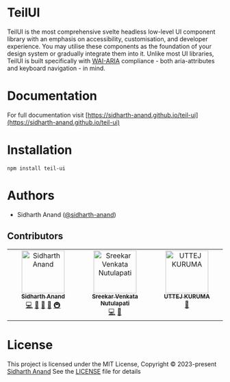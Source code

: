 # TeilUI

TeilUI is the most comprehensive svelte headless low-level UI component library with an emphasis on accessibility, customisation, and developer experience.
You may utilise these components as the foundation of your design system or gradually integrate them into it. 
Unlike most UI libraries, TeilUI is built specifically with [WAI-ARIA](https://www.w3.org/TR/wai-aria-practices/#aria_ex) compliance - both aria-attributes and keyboard navigation - in mind.

# Documentation

For full documentation visit [https://sidharth-anand.github.io/teil-ui](https://sidharth-anand.github.io/teil-ui)

# Installation

```
npm install teil-ui
```

# Authors

- Sidharth Anand ([@sidharth-anand](https://github.com/sidharth-anand))
  
## Contributors

<!-- ALL-CONTRIBUTORS-LIST:START - Do not remove or modify this section -->
<!-- prettier-ignore-start -->
<!-- markdownlint-disable -->
<table>
  <tbody>
    <tr>
      <td align="center" valign="top" width="14.28%"><a href="https://github.com/sidharth-anand"><img src="https://avatars.githubusercontent.com/u/55060749?v=4?s=100" width="100px;" alt="Sidharth Anand"/><br /><sub><b>Sidharth Anand</b></sub></a><br /><a href="https://github.com/sidharth-anand/teil-ui/commits?author=sidharth-anand" title="Code">💻</a> <a href="https://github.com/sidharth-anand/teil-ui/commits?author=sidharth-anand" title="Documentation">📖</a> <a href="#design-sidharth-anand" title="Design">🎨</a> <a href="#maintenance-sidharth-anand" title="Maintenance">🚧</a> <a href="#infra-sidharth-anand" title="Infrastructure (Hosting, Build-Tools, etc)">🚇</a></td>
      <td align="center" valign="top" width="14.28%"><a href="https://sreekarnutulapati.vercel.app"><img src="https://avatars.githubusercontent.com/u/64355404?v=4?s=100" width="100px;" alt="Sreekar Venkata Nutulapati"/><br /><sub><b>Sreekar Venkata Nutulapati</b></sub></a><br /><a href="https://github.com/sidharth-anand/teil-ui/commits?author=sreekarnv" title="Code">💻</a> <a href="https://github.com/sidharth-anand/teil-ui/commits?author=sreekarnv" title="Documentation">📖</a></td>
      <td align="center" valign="top" width="14.28%"><a href="https://uttejk.github.io"><img src="https://avatars.githubusercontent.com/u/114231462?v=4?s=100" width="100px;" alt="UTTEJ KURUMA"/><br /><sub><b>UTTEJ KURUMA</b></sub></a><br /><a href="#design-UttejK" title="Design">🎨</a></td>
    </tr>
  </tbody>
</table>

<!-- markdownlint-restore -->
<!-- prettier-ignore-end -->

<!-- ALL-CONTRIBUTORS-LIST:END -->

# License

This project is licensed under the MIT License, Copyright © 2023-present [Sidharth Anand](https://github.com/sidharth-anand)
See the [LICENSE](LICENSE) file for details